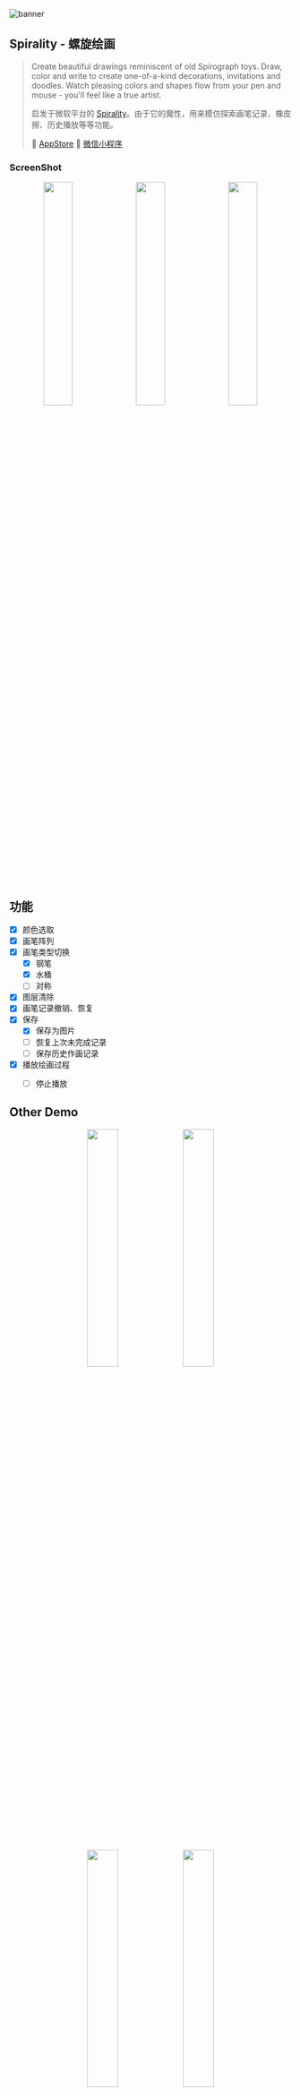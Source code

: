 
![banner](https://user-images.githubusercontent.com/9360037/40588778-8121f6be-6215-11e8-929f-836eec86f90f.jpg)

## Spirality - 螺旋绘画
> Create beautiful drawings reminiscent of old Spirograph toys. Draw, color and write to create one-of-a-kind decorations, invitations and doodles. Watch pleasing colors and shapes flow from your pen and mouse - you'll feel like a true artist.
>
> 启发于微软平台的 [Spirality](https://www.microsoft.com/en-us/store/p/spirality/9pgtlzjj1rs6)。由于它的魔性，用来模仿探索画笔记录、橡皮擦、历史播放等等功能。
> 
> 🔗 [AppStore](https://itunes.apple.com/us/app/spirality/id1318807907)
> 🔗 [微信小程序](https://github.com/ZhipingYang/Spirality/tree/mini_pro)

### ScreenShot

<p align="center">
<img width=32% src="https://user-images.githubusercontent.com/9360037/40588195-56065348-620c-11e8-8868-5a630d9684d5.jpeg"> <img width=32% src="https://user-images.githubusercontent.com/9360037/40588196-565816ce-620c-11e8-8ff0-0f3292e9da4d.jpeg"> <img width=32% src="https://user-images.githubusercontent.com/9360037/40586865-7e5eb9e6-61fa-11e8-8ade-a3e0e22eee34.png">
</p>

## 功能
- [x] 颜色选取
- [x] 画笔阵列
- [x] 画笔类型切换
	- [x] 钢笔 
	- [x] 水桶 
	- [ ] 对称 
- [x] 图层清除
- [x] 画笔记录撤销、恢复
- [x] 保存
	- [x] 保存为图片
	- [ ] 恢复上次未完成记录
	- [ ] 保存历史作画记录
- [x] 播放绘画过程
	- [ ]	停止播放


## Other Demo

<p align="center">

<img width=33% src="https://user-images.githubusercontent.com/9360037/40588552-985a12de-6211-11e8-8c39-d88d0cf9c469.jpeg">

<img width=33% src="https://user-images.githubusercontent.com/9360037/40588549-96eb5d0e-6211-11e8-8d05-170f8abe5c04.jpeg">

<img width=33% src="https://user-images.githubusercontent.com/9360037/40588551-978cfaf6-6211-11e8-9cf8-e59b230d86d0.jpeg">

<img width=33% src="https://user-images.githubusercontent.com/9360037/40588548-969baf34-6211-11e8-8e8e-906f1c78e04d.jpeg">

<img width=33% src="https://user-images.githubusercontent.com/9360037/40588546-9556a516-6211-11e8-8cc4-c78392b02522.jpeg">

<img width=33% src="https://user-images.githubusercontent.com/9360037/40588547-95b92c2c-6211-11e8-9206-eb9ba4d14ba7.jpeg">

</p>

## Author

XcodeYang, xcodeyang@gmail.com

## License

XYDebugView is available under the MIT license. See the LICENSE file for more info.
